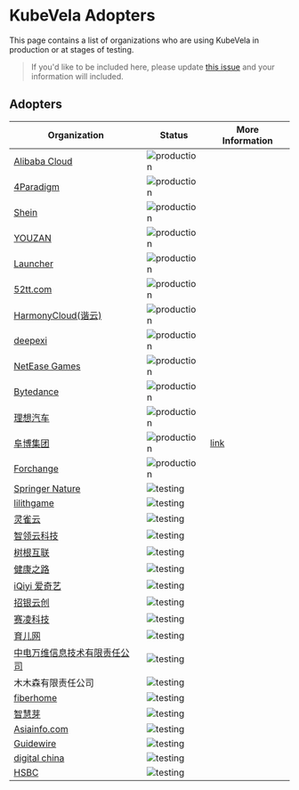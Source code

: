 # KubeVela Adopters

This page contains a list of organizations who are using KubeVela in production or at stages of testing.

>If you'd like to be included here, please update [this issue](https://github.com/kubevela/kubevela/issues/1662) and your information will included. 

## Adopters

| Organization | Status | More Information
| ------------ | ---------| ---------------|
| [Alibaba Cloud](https://www.aliyun.com/) | ![production](https://img.shields.io/badge/-production-blue?style=flat) | |
| [4Paradigm](https://www.4paradigm.com/) | ![production](https://img.shields.io/badge/-production-blue?style=flat) | |
| [Shein](https://www.shein.com/) | ![production](https://img.shields.io/badge/-production-blue?style=flat) | |
| [YOUZAN](https://www.youzan.com/) | ![production](https://img.shields.io/badge/-production-blue?style=flat) | |
| [Launcher](https://www.lstack.com/) | ![production](https://img.shields.io/badge/-production-blue?style=flat) | |
| [52tt.com](https://52tt.com/) | ![production](https://img.shields.io/badge/-production-blue?style=flat) | |
| [HarmonyCloud(谐云)](http://www.harmonycloud.cn/) | ![production](https://img.shields.io/badge/-production-blue?style=flat) | |
| [deepexi](https://www.deepexi.com/) | ![production](https://img.shields.io/badge/-production-blue?style=flat) | |
| [NetEase Games](http://neteasegames.com/) | ![production](https://img.shields.io/badge/-production-blue?style=flat) | |
| [Bytedance](https://www.bytedance.com/) | ![production](https://img.shields.io/badge/-production-blue?style=flat) | |
| [理想汽车](https://www.lixiang.com/)  | ![production](https://img.shields.io/badge/-production-blue?style=flat) | |
| [阜博集团](http://www.ci123.com/) | ![production](https://img.shields.io/badge/-production-blue?style=flat) | [link](https://kubevela.io/blog/2021/10/10/kubevela-gitops) |
| [Forchange](https://www.forchange.cn/) | ![production](https://img.shields.io/badge/-production-blue?style=flat) | |
| [Springer Nature](https://www.springernature.com/) | ![testing](https://img.shields.io/badge/-development%20&%20testing-green?style=flat) | | 
| [lilithgame](https://www.lilith.com/) | ![testing](https://img.shields.io/badge/-development%20&%20testing-green?style=flat) | | 
| [灵雀云](https://www.alauda.cn/) | ![testing](https://img.shields.io/badge/-development%20&%20testing-green?style=flat) | |
| [智领云科技](https://www.linktimecloud.com/) | ![testing](https://img.shields.io/badge/-development%20&%20testing-green?style=flat) | |
| [树根互联](https://www.rootcloud.com/) | ![testing](https://img.shields.io/badge/-development%20&%20testing-green?style=flat) | |
| [健康之路](https://www.yihu.com/) | ![testing](https://img.shields.io/badge/-development%20&%20testing-green?style=flat) | |
| [iQiyi 爱奇艺](https://www.iqiyi.com/) | ![testing](https://img.shields.io/badge/-development%20&%20testing-green?style=flat) | |
| [招银云创](https://www.cmbyc.com/) | ![testing](https://img.shields.io/badge/-development%20&%20testing-green?style=flat) | |
| [赛凌科技](https://www.xshoppy.com/) | ![testing](https://img.shields.io/badge/-development%20&%20testing-green?style=flat) | |
| [育儿网](http://www.ci123.com/) | ![testing](https://img.shields.io/badge/-development%20&%20testing-green?style=flat) | |
| [中电万维信息技术有限责任公司](http://www.wanwei.com.cn/) | ![testing](https://img.shields.io/badge/-development%20&%20testing-green?style=flat) | |
| 木木森有限责任公司 | ![testing](https://img.shields.io/badge/-development%20&%20testing-green?style=flat) | |
| [fiberhome](https://www.fiberhome.com/default.aspx) | ![testing](https://img.shields.io/badge/-development%20&%20testing-green?style=flat) | |
| [智慧芽](https://www.zhihuiya.com/) | ![testing](https://img.shields.io/badge/-development%20&%20testing-green?style=flat) | |
| [Asiainfo.com](https://www.asiainfo.com/en_us/index.html) | ![testing](https://img.shields.io/badge/-development%20&%20testing-green?style=flat) | |
| [Guidewire](https://www.guidewire.com/) | ![testing](https://img.shields.io/badge/-development%20&%20testing-green?style=flat) | |
| [digital china](https://www.digitalchina.com/) | ![testing](https://img.shields.io/badge/-development%20&%20testing-green?style=flat) | |
| [HSBC](https://www.hsbc.com/) | ![testing](https://img.shields.io/badge/-development%20&%20testing-green?style=flat) | |
